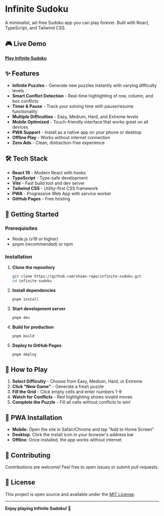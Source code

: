 # Infinite Sudoku

A minimalist, ad-free Sudoku app you can play forever. Built with React, TypeScript, and Tailwind CSS.

## 🎮 Live Demo

**[Play Infinite Sudoku](https://shaan-repo.github.io/infinite-sudoku/)**

## ✨ Features

- **Infinite Puzzles** - Generate new puzzles instantly with varying difficulty levels
- **Smart Conflict Detection** - Real-time highlighting of row, column, and box conflicts
- **Timer & Pause** - Track your solving time with pause/resume functionality
- **Multiple Difficulties** - Easy, Medium, Hard, and Extreme levels
- **Mobile Optimized** - Touch-friendly interface that works great on all devices
- **PWA Support** - Install as a native app on your phone or desktop
- **Offline Play** - Works without internet connection
- **Zero Ads** - Clean, distraction-free experience

## 🛠️ Tech Stack

- **React 19** - Modern React with hooks
- **TypeScript** - Type-safe development
- **Vite** - Fast build tool and dev server
- **Tailwind CSS** - Utility-first CSS framework
- **PWA** - Progressive Web App with service worker
- **GitHub Pages** - Free hosting

## 🚀 Getting Started

### Prerequisites
- Node.js (v18 or higher)
- pnpm (recommended) or npm

### Installation

1. **Clone the repository**
   ```bash
   git clone https://github.com/shaan-repo/infinite-sudoku.git
   cd infinite-sudoku
   ```

2. **Install dependencies**
   ```bash
   pnpm install
   ```

3. **Start development server**
   ```bash
   pnpm dev
   ```

4. **Build for production**
   ```bash
   pnpm build
   ```

5. **Deploy to GitHub Pages**
   ```bash
   pnpm deploy
   ```

## 🎯 How to Play

1. **Select Difficulty** - Choose from Easy, Medium, Hard, or Extreme
2. **Click "New Game"** - Generate a fresh puzzle
3. **Fill the Grid** - Click empty cells and enter numbers 1-9
4. **Watch for Conflicts** - Red highlighting shows invalid moves
5. **Complete the Puzzle** - Fill all cells without conflicts to win!

## 📱 PWA Installation

- **Mobile**: Open the site in Safari/Chrome and tap "Add to Home Screen"
- **Desktop**: Click the install icon in your browser's address bar
- **Offline**: Once installed, the app works without internet

## 🤝 Contributing

Contributions are welcome! Feel free to open issues or submit pull requests.

## 📄 License

This project is open source and available under the [MIT License](LICENSE).

---

**Enjoy playing Infinite Sudoku! 🧩**
